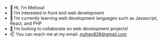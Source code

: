 - 👋 Hi, I’m Melissa!
- 👀 I’m interested in front end web development
- 🌱 I’m currently learning web development languages such as Javascript, React, and PHP
- 💞️ I’m looking to collaborate on web development projects!
- 📫 You can reach me at my email: mzhen826@gmail.com

<!---
melzhen/melzhen is a ✨ special ✨ repository because its `README.md` (this file) appears on your GitHub profile.
You can click the Preview link to take a look at your changes.
--->
